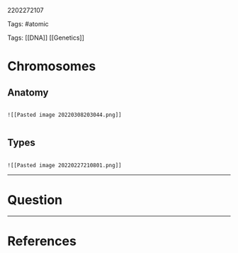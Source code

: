 2202272107

Tags: #atomic

Tags: [[DNA]] [[Genetics]]

# Chromosomes
## Anatomy
```ad-Picture

![[Pasted image 20220308203044.png]]


```
## Types
```ad-Picture

![[Pasted image 20220227210801.png]]

```


---
# Question


---
# References

